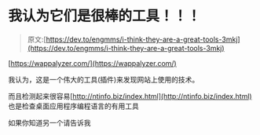# 我认为它们是很棒的工具！！！

> 原文:[https://dev.to/engmms/i-think-they-are-a-great-tools-3mkj](https://dev.to/engmms/i-think-they-are-a-great-tools-3mkj)

[https://wappalyzer.com/](https://wappalyzer.com/)

我认为，这是一个伟大的工具(插件)来发现网站上使用的技术。

而且检测起来很容易[http://ntinfo.biz/index.html](http://ntinfo.biz/index.html)
也是检查桌面应用程序编程语言的有用工具

如果你知道另一个请告诉我